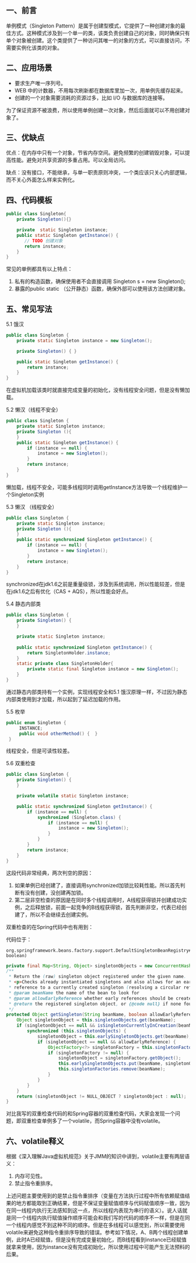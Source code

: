 
## 一、前言

单例模式（Singleton Pattern）是属于创建型模式，它提供了一种创建对象的最佳方式。这种模式涉及到一个单一的类，该类负责创建自己的对象，同时确保只有单个对象被创建。这个类提供了一种访问其唯一的对象的方式，可以直接访问，不需要实例化该类的对象。

## 二、应用场景

- 要求生产唯一序列号。
- WEB 中的计数器，不用每次刷新都在数据库里加一次，用单例先缓存起来。
- 创建的一个对象需要消耗的资源过多，比如 I/O 与数据库的连接等。

为了保证资源不被浪费，所以使用单例创建一次对象，然后后面就可以不用创建对象了。

## 三、优缺点

优点：在内存中只有一个对象，节省内存空间。避免频繁的创建销毁对象，可以提高性能。避免对共享资源的多重占用。可以全局访问。

缺点：没有接口，不能继承，与单一职责原则冲突，一个类应该只关心内部逻辑，而不关心外面怎么样来实例化。

## 四、代码模板

```java
public class Singleton{
    private Singleton(){}

    private  static Singleton instance;
    public static Singleton getInstance() {
       // TODO 创建对象
       return instance;
    }
}
```

常见的单例都具有以上特点：

1. 私有的构造函数，确保使用者不会直接调用 Singleton s = new Singleton();
2. 暴露的public static （公开静态）函数，确保外部可以使用该方法创建对象。

## 五、常见写法

5.1 饿汉

```java
public class Singleton {
    private static Singleton instance = new Singleton();

    private Singleton() { }

    public static Singleton getInstance() {
        return instance;
    }
}
```

在虚拟机加载该类时就直接完成变量的初始化，没有线程安全问题，但是没有懒加载。

5.2 懒汉（线程不安全）

```java
public class Singleton {
    private static Singleton instance;
    private Singleton (){
    }
    public static Singleton getInstance() {
        if (instance == null) {
            instance = new Singleton();
        }
        return instance;
    }
}  
```

懒加载，线程不安全，可能多线程同时调用getInstance方法导致一个线程维护一个Singleton实例

5.3 懒汉 （线程安全）

```java
public class Singleton {
    private static Singleton instance;
    private Singleton (){
    }
    public static synchronized Singleton getInstance() {
        if (instance == null) {
            instance = new Singleton();
        }
        return instance;
    }
}  
```

synchronized在jdk1.6之前是重量级锁，涉及到系统调用，所以性能较差，但是在jdk1.6之后有优化（CAS + AQS），所以性能会好点。

5.4 静态内部类

```java
public class Singleton {
    private Singleton() {
    }

    private static Singleton instance;
   
    public static synchronized Singleton getInstance() {
        return SingletonHolder.instance;
    }
    static private class SingletonHolder{
        private static final Singleton instance = new Singleton();
    }
}
```

通过静态内部类持有一个实例，实现线程安全和5.1 饿汉原理一样，不过因为静态内部类使用到才加载，所以起到了延迟加载的作用。

5.5 枚举

```java
public enum Singleton {  
     INSTANCE;  
     public void otherMethod() {  }  
 }  
```

线程安全，但是可读性较差。

5.6 双重检查

```java
public class Singleton {
    private Singleton() {
    }

    private volatile static Singleton instance;

    public static synchronized Singleton getInstance() {
        if (instance == null) {
            synchronized (Singleton.class) {
                if (instance == null) {
                    instance = new Singleton();
                }
            }
        }
        return instance;
    }
}
```

这段代码非常经典，两次判空的原因：

1. 如果单例已经创建了，直接调用synchronized加锁比较耗性能。所以首先判断有没有创建，没创建再加锁。
2. 第二层非空检查的原因是在同时多个线程调用时，A线程获得锁并创建成功实例，之后释放锁，前面一起竞争的B线程获得锁，首先判断非空，代表已经创建了，所以不会继续去创建实例。

双重检查的在Spring代码中也有用到：

代码位于：

```text
org.springframework.beans.factory.support.DefaultSingletonBeanRegistry#getSingleton(java.lang.String, boolean)
```

  

```java
private final Map<String, Object> singletonObjects = new ConcurrentHashMap<String, Object>(256);
/**
 * Return the (raw) singleton object registered under the given name.
 * <p>Checks already instantiated singletons and also allows for an early
 * reference to a currently created singleton (resolving a circular reference).
 * @param beanName the name of the bean to look for
 * @param allowEarlyReference whether early references should be created or not
 * @return the registered singleton object, or {@code null} if none found
 */
protected Object getSingleton(String beanName, boolean allowEarlyReference) {
    Object singletonObject = this.singletonObjects.get(beanName);
    if (singletonObject == null && isSingletonCurrentlyInCreation(beanName)) {
        synchronized (this.singletonObjects) {
            singletonObject = this.earlySingletonObjects.get(beanName);
            if (singletonObject == null && allowEarlyReference) {
                ObjectFactory<?> singletonFactory = this.singletonFactories.get(beanName);
                if (singletonFactory != null) {
                    singletonObject = singletonFactory.getObject();
                    this.earlySingletonObjects.put(beanName, singletonObject);
                    this.singletonFactories.remove(beanName);
                }
            }
        }
    }
    return (singletonObject != NULL_OBJECT ? singletonObject : null);
}
```

对比我写的双重检查代码的和Spring容器的双重检查代码，大家会发现一个问题，即双重检查单例多了一个volatile，而Spring容器中没有volatile。

## 六、volatile释义

根据《深入理解Java虚拟机规范》关于JMM的知识中讲到，volatile主要有两层语义：

1. 内存可见性。
2. 禁止指令重排序。

上述问题主要使用到的是禁止指令重排序（变量在方法执行过程中所有依赖赋值结果的地方都能取到正确结果，但是不保证变量赋值顺序与代码赋值顺序一致，因为在同一线程内执行无法感知到这一点，所以线程内表现为串行的语义）。说人话就是同一个线程内执行赋值操作顺序可能会和我们写的代码的顺序不一样，但是在同一个线程内感觉不到这种不同的顺序。但是在多线程可以感觉到，所以需要使用volatile来避免这种指令重排序导致的错误。参考如下情况，A、B两个线程创建单例，此时A已经赋值，但是没有完成变量初始化，而B线程看到instance已经赋值就拿来使用，因为instance没有完成初始化，所以使用过程中可能产生无法预料的后果。